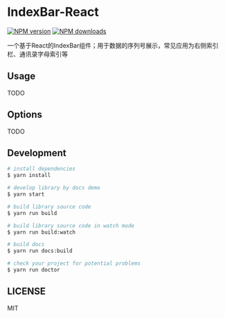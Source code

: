 # IndexBar-React

[![NPM version](https://img.shields.io/npm/v/IndexBar-React.svg?style=flat)](https://npmjs.org/package/IndexBar-React)
[![NPM downloads](http://img.shields.io/npm/dm/IndexBar-React.svg?style=flat)](https://npmjs.org/package/IndexBar-React)

一个基于React的IndexBar组件；用于数据的序列号展示，常见应用为右侧索引栏、通讯录字母索引等

## Usage

TODO

## Options

TODO

## Development

```bash
# install dependencies
$ yarn install

# develop library by docs demo
$ yarn start

# build library source code
$ yarn run build

# build library source code in watch mode
$ yarn run build:watch

# build docs
$ yarn run docs:build

# check your project for potential problems
$ yarn run doctor
```

## LICENSE

MIT
